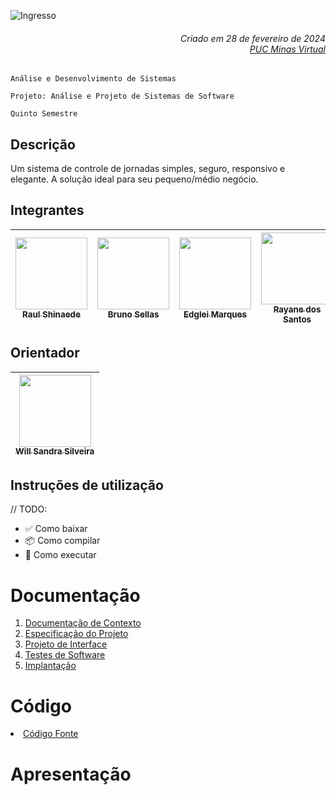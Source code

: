 

![Ingresso](https://github.com/ICEI-PUC-Minas-PMV-ADS/pmv-ads-2024-1-e5-proj-time-sheet/assets/102563767/aafe3765-287e-4883-ab7c-13cf7660da0d)


<h6 align="right">Criado em 28 de fevereiro de 2024<br><a href="https://www.pucminas.br/PucVirtual/Paginas/default.aspx">PUC Minas Virtual</a></h6>

`Análise e Desenvolvimento de Sistemas`

`Projeto: Análise e Projeto de Sistemas de Software`

`Quinto Semestre`

## Descrição
Um sistema de controle de jornadas simples, seguro, responsivo e elegante. A solução ideal para seu pequeno/médio negócio.

## Integrantes

| [<img src="https://avatars.githubusercontent.com/u/82043220?v=4" width=115><br><sub>Raul Shinaede</sub>](https://github.com/RaulShinaede) | [<img src="https://avatars.githubusercontent.com/u/102563767?v=4" width=115><br><sub>Bruno Sellas</sub>](https://github.com/brunosellas) | [<img src="https://avatars.githubusercontent.com/u/97347735?v=4" width=115><br><sub>Edglei Marques</sub>](https://github.com/EdgleiMarques) | [<img src="https://avatars.githubusercontent.com/u/100081087?v=4" width=115><br><sub>Rayane dos Santos</sub>](https://github.com/aneray) | [<img src="https://avatars.githubusercontent.com/u/103972585?v=4" width=115><br><sub>Walber Gomes</sub>](https://github.com/walbergomes) | [<img src="https://avatars.githubusercontent.com/u/104041600?v=4" width=115><br><sub> Juliana Madureira</sub>](https://github.com/jummadureira) |
| :---: | :---: | :---: | :---: | :---: | :---: |

## Orientador

| [<img src="https://avatars.githubusercontent.com/u/80353812?v=4" width=115><br><sub>Will Sandra Silveira</sub>](https://github.com/silveirasandra) |
| :---: |

## Instruções de utilização

// TODO:

- ✅ Como baixar
- 📦 Como compilar
- 🚀 Como executar 

# Documentação

<ol>
<li><a href="https://github.com/ICEI-PUC-Minas-PMV-ADS/pmv-ads-2024-1-e5-proj-time-sheet/blob/main/documentos/01-Documenta%C3%A7%C3%A3o%20de%20Contexto.md"> Documentação de Contexto</a></li>
<li><a href="https://github.com/ICEI-PUC-Minas-PMV-ADS/pmv-ads-2024-1-e5-proj-time-sheet/blob/main/documentos/02-Especifica%C3%A7%C3%A3o%20do%20Projeto.md"> Especificação do Projeto</a></li>
<li><a href="https://github.com/ICEI-PUC-Minas-PMV-ADS/pmv-ads-2024-1-e5-proj-time-sheet/blob/main/documentos/03-Projeto%20de%20Interface.md"> Projeto de Interface</a></li>
<li><a href="https://github.com/ICEI-PUC-Minas-PMV-ADS/pmv-ads-2024-1-e5-proj-time-sheet/blob/main/documentos/04-Testes%20de%20Software.md"> Testes de Software</a></li>
<li><a href="https://github.com/ICEI-PUC-Minas-PMV-ADS/pmv-ads-2024-1-e5-proj-time-sheet/blob/main/documentos/05-Implanta%C3%A7%C3%A3o.md"> Implantação</a></li>
</ol>

# Código

<li><a href="https://github.com/ICEI-PUC-Minas-PMV-ADS/pmv-ads-2024-1-e5-proj-time-sheet/tree/main/codigo-fonte"> Código Fonte</a></li>

# Apresentação
